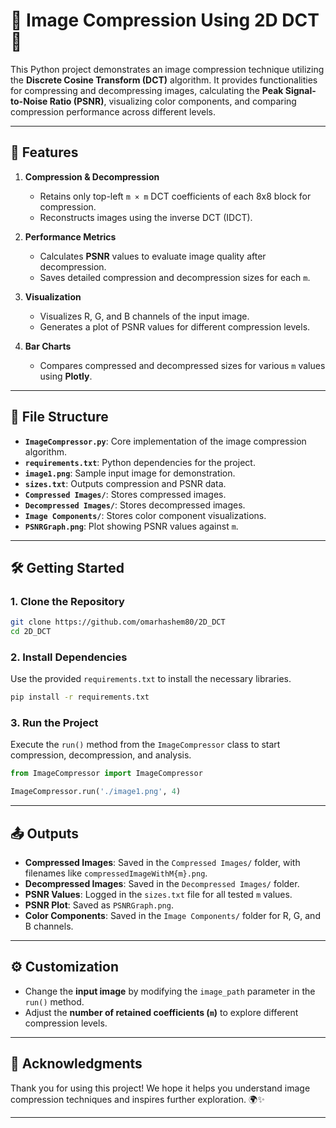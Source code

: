 # 🌟 **Image Compression Using 2D DCT** 🌟

This Python project demonstrates an image compression technique utilizing the **Discrete Cosine Transform (DCT)** algorithm. It provides functionalities for compressing and decompressing images, calculating the **Peak Signal-to-Noise Ratio (PSNR)**, visualizing color components, and comparing compression performance across different levels.

---

## 🚀 **Features**

1. **Compression & Decompression**  
   - Retains only top-left `m × m` DCT coefficients of each 8x8 block for compression.  
   - Reconstructs images using the inverse DCT (IDCT).  

2. **Performance Metrics**  
   - Calculates **PSNR** values to evaluate image quality after decompression.  
   - Saves detailed compression and decompression sizes for each `m`.  

3. **Visualization**  
   - Visualizes R, G, and B channels of the input image.  
   - Generates a plot of PSNR values for different compression levels.  

4. **Bar Charts**  
   - Compares compressed and decompressed sizes for various `m` values using **Plotly**.

---

## 📁 **File Structure**

- **`ImageCompressor.py`**: Core implementation of the image compression algorithm.  
- **`requirements.txt`**: Python dependencies for the project.  
- **`image1.png`**: Sample input image for demonstration.  
- **`sizes.txt`**: Outputs compression and PSNR data.  
- **`Compressed Images/`**: Stores compressed images.  
- **`Decompressed Images/`**: Stores decompressed images.  
- **`Image Components/`**: Stores color component visualizations.  
- **`PSNRGraph.png`**: Plot showing PSNR values against `m`.  

---

## 🛠️ **Getting Started**

### **1. Clone the Repository**  
```bash
git clone https://github.com/omarhashem80/2D_DCT
cd 2D_DCT
```

### **2. Install Dependencies**  
Use the provided `requirements.txt` to install the necessary libraries.  
```bash
pip install -r requirements.txt
```

### **3. Run the Project**  
Execute the `run()` method from the `ImageCompressor` class to start compression, decompression, and analysis.  
```python
from ImageCompressor import ImageCompressor

ImageCompressor.run('./image1.png', 4)
```

---

## 📤 **Outputs**

- **Compressed Images**: Saved in the `Compressed Images/` folder, with filenames like `compressedImageWithM{m}.png`.  
- **Decompressed Images**: Saved in the `Decompressed Images/` folder.  
- **PSNR Values**: Logged in the `sizes.txt` file for all tested `m` values.  
- **PSNR Plot**: Saved as `PSNRGraph.png`.  
- **Color Components**: Saved in the `Image Components/` folder for R, G, and B channels.  

---


## ⚙️ **Customization**

- Change the **input image** by modifying the `image_path` parameter in the `run()` method.  
- Adjust the **number of retained coefficients (`m`)** to explore different compression levels.  

---

## 🌟 **Acknowledgments**

Thank you for using this project! We hope it helps you understand image compression techniques and inspires further exploration. 🌍✨  

--- 
